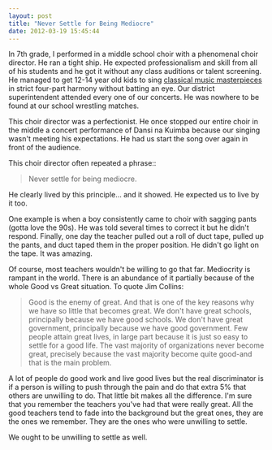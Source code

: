 ```yaml
---
layout: post
title: "Never Settle for Being Mediocre"
date: 2012-03-19 15:45:44
---
```


In 7th grade, I performed in a middle school choir with a phenomenal choir director. He ran a tight ship. He expected professionalism and skill from all of his students and he got it without any class auditions or talent screening. He managed to get 12-14 year old kids to sing <a href="http://www.youtube.com/watch?v=OwqqfbinUDY" target="_blank" title="Here's an example of one we sang">classical music masterpieces </a>in strict four-part harmony without batting an eye. Our district superintendent attended every one of our concerts. He was nowhere to be found at our school wrestling matches.

This choir director was a perfectionist. He once stopped our entire choir in the middle a concert performance of Dansi na Kuimba because our singing wasn't meeting his expectations. He had us start the song over again in front of the audience.

This choir director often repeated a phrase::

> Never settle for being mediocre.

He clearly lived by this principle... and it showed. He expected us to live by it too.

One example is when a boy consistently came to choir with sagging pants (gotta love the 90s). He was told several times to correct it but he didn't respond. Finally, one day the teacher pulled out a roll of duct tape, pulled up the pants, and duct taped them in the proper position. He didn't go light on the tape. It was amazing.

Of course, most teachers wouldn't be willing to go that far. Mediocrity is rampant in the world. There is an abundance of it partially because of the whole Good vs Great situation. To quote Jim Collins:

> Good is the enemy of great. And that is one of the key reasons why we have so little that becomes great. We don't have great schools, principally because we have good schools. We don't have great government, principally because we have good government. Few people attain great lives, in large part because it is just so easy to settle for a good life. The vast majority of organizations never become great, precisely because the vast majority become quite good-and that is the main problem.

A lot of people do good work and live good lives but the real discriminator is if a person is willing to push through the pain and do that extra 5% that others are unwilling to do. That little bit makes all the difference. I'm sure that you remember the teachers you've had that were really great. All the good teachers tend to fade into the background but the great ones, they are the ones we remember. They are the ones who were unwilling to settle.

We ought to be unwilling to settle as well.
